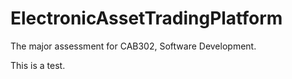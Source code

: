 # ElectronicAssetTradingPlatform
The major assessment for CAB302, Software Development.

This is a test.
